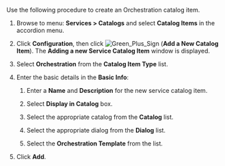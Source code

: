 Use the following procedure to create an Orchestration catalog item.

1.  Browse to menu: **Services > Catalogs** and select **Catalog Items** in the accordion menu.

2.  Click **Configuration**, then click
    ![Green\_Plus\_Sign](../images/1848.png) (**Add a New Catalog Item**). The
    **Adding a new Service Catalog Item** window is displayed.

3.  Select **Orchestration** from the **Catalog Item Type** list.

4.  Enter the basic details in the **Basic Info**:

    1.  Enter a **Name** and **Description** for the new service catalog item.

    2.  Select **Display in Catalog** box.

    3.  Select the appropriate catalog from the **Catalog** list.

    4.  Select the appropriate dialog from the **Dialog** list.

    5.  Select the **Orchestration Template** from the list.

5.  Click **Add**.
